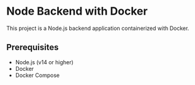 # Node Backend with Docker

This project is a Node.js backend application containerized with Docker.

## Prerequisites

- Node.js (v14 or higher)
- Docker
- Docker Compose
